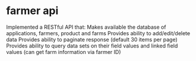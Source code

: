 # farmer api



Implemented a RESTful API that:
Makes available the database of applications, farmers, product and farms
Provides ability to add/edit/delete data
Provides ability to paginate response (default 30 items per page)
Provides ability to query data sets on their field values and linked field values (can get farm information via farmer ID)
